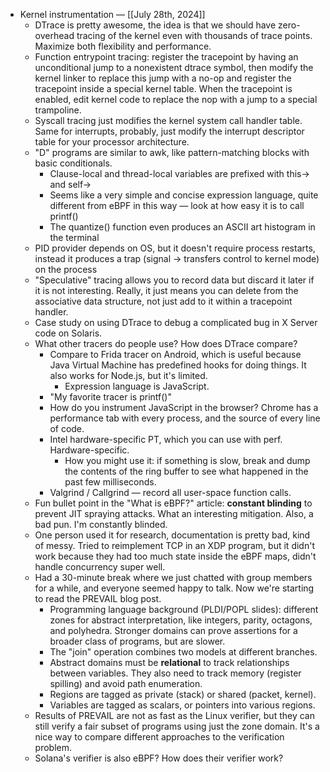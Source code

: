 - Kernel instrumentation — [[July 28th, 2024]]
    - DTrace is pretty awesome, the idea is that we should have zero-overhead tracing of the kernel even with thousands of trace points. Maximize both flexibility and performance.
    - Function entrypoint tracing: register the tracepoint by having an unconditional jump to a nonexistent dtrace symbol, then modify the kernel linker to replace this jump with a no-op and register the tracepoint inside a special kernel table. When the tracepoint is enabled, edit kernel code to replace the nop with a jump to a special trampoline.
    - Syscall tracing just modifies the kernel system call handler table. Same for interrupts, probably, just modify the interrupt descriptor table for your processor architecture.
    - "D" programs are similar to awk, like pattern-matching blocks with basic conditionals.
        - Clause-local and thread-local variables are prefixed with this-> and self->
        - Seems like a very simple and concise expression language, quite different from eBPF in this way — look at how easy it is to call printf()
        - The quantize() function even produces an ASCII art histogram in the terminal
    - PID provider depends on OS, but it doesn't require process restarts, instead it produces a trap (signal -> transfers control to kernel mode) on the process
    - "Speculative" tracing allows you to record data but discard it later if it is not interesting. Really, it just means you can delete from the associative data structure, not just add to it within a tracepoint handler.
    - Case study on using DTrace to debug a complicated bug in X Server code on Solaris.
    - What other tracers do people use? How does DTrace compare?
        - Compare to Frida tracer on Android, which is useful because Java Virtual Machine has predefined hooks for doing things. It also works for Node.js, but it's limited.
            - Expression language is JavaScript.
        - "My favorite tracer is printf()"
        - How do you instrument JavaScript in the browser? Chrome has a performance tab with every process, and the source of every line of code.
        - Intel hardware-specific PT, which you can use with perf. Hardware-specific.
            - How you might use it: if something is slow, break and dump the contents of the ring buffer to see what happened in the past few milliseconds.
        - Valgrind / Callgrind — record all user-space function calls.
    - Fun bullet point in the "What is eBPF?" article: __constant blinding__ to prevent JIT spraying attacks. What an interesting mitigation. Also, a bad pun. I'm constantly blinded.
    - One person used it for research, documentation is pretty bad, kind of messy. Tried to reimplement TCP in an XDP program, but it didn't work because they had too much state inside the eBPF maps, didn't handle concurrency super well.
    - Had a 30-minute break where we just chatted with group members for a while, and everyone seemed happy to talk. Now we're starting to read the PREVAIL blog post.
        - Programming language background (PLDI/POPL slides): different zones for abstract interpretation, like integers, parity, octagons, and polyhedra. Stronger domains can prove assertions for a broader class of programs, but are slower.
        - The "join" operation combines two models at different branches.
        - Abstract domains must be __relational__ to track relationships between variables. They also need to track memory (register spilling) and avoid path enumeration.
        - Regions are tagged as private (stack) or shared (packet, kernel).
        - Variables are tagged as scalars, or pointers into various regions.
    - Results of PREVAIL are not as fast as the Linux verifier, but they can still verify a fair subset of programs using just the zone domain. It's a nice way to compare different approaches to the verification problem.
    - Solana's verifier is also eBPF? How does their verifier work?
